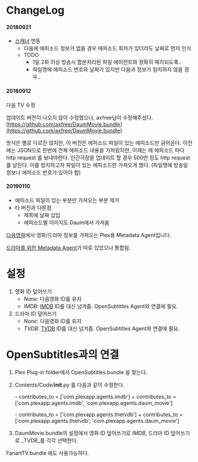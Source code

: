 ChangeLog
==============
#### 20180921
- [스캐너](https://github.com/soju6jan/Plex-Series-Scanner-For-Korea) 연동
  + 다음에 에피소드 정보가 없을 경우 에피소드 회차가 있더라도 날짜로 먼저 인식
  + TODO
    + 1일 2회 이상 방송시 합본처리된 파일 에이전트와 정확히 매치되도록..
    + 파일명에 에피소드 번호와 날짜가 있지만 다음과 정보가 일치하지 않을 경우..

#### 20180912
다음 TV 수정

업데이트 버전이 나오지 않아 수정했으나, axfree님이 수정해주셨다.
[https://github.com/axfree/DaumMovie.bundle](https://github.com/axfree/DaumMovie.bundle)

방식은 별로 다르진 않지만, 이 버전은 에피소드 파일이 있는 에피소드만 긁어온다.
이전에는 JSON으로 한번에 전체 에피소드 내용을 가져왔지만, 이제는 매 에피소드 마다 http request 를 보내야한다. 인간극장을 업데이트 할 경우 500번 정도 http request를 날린다.
이를 방지하고자 파일이 있는 에피소드만 가져오게 했다. (파일명에 방송일 정보나 에피소드 번호가 있어야 함)


#### 20190110
- 에피소드 파일이 있는 부분만 가져오는 부분 제거
- 타 버전과 다른점
  - 제목에 날짜 삽입
  - 에피소드별 이미지도 Daum에서 가져옴


[다음영화](http://movie.daum.net)에서 영화/드라마 정보를 가져오는 Plex용 Metadata Agent입니다.

[드라마를 위한 Metadata Agent](https://github.com/hojel/DaumMovieTv.bundle)가 따로 있었으나 통합됨.

설정
==============

1. 영화 ID 덮어쓰기
   - _None_: 다음영화 ID를 유지
   - _IMDB_: [IMDB](http://www.imdb.com) ID를 대신 넘겨줌. OpenSubtitles Agent와 연결에 필요.
2. 드라마 ID 덮어쓰기
   - _None_: 다음영화 ID를 유지
   - _TVDB_: [TVDB](http://www.thetvdb.com) ID를 대신 넘겨줌. OpenSubtitles Agent와 연결에 필요.

OpenSubtitles과의 연결
==============

1. Plex Plug-in folder에서 OpenSubtitles.bundle 을 찾는다.
2. Contents/Code/__init__.py 를 다음과 같이 수정한다.

    \- contributes_to = ['com.plexapp.agents.imdb']
    \+ contributes_to = ['com.plexapp.agents.imdb', 'com.plexapp.agents.daum_movie']

    \- contributes_to = ['com.plexapp.agents.thetvdb']
    \+ contributes_to = ['com.plexapp.agents.thetvdb', 'com.plexapp.agents.daum_movie']

3. DaumMovie.bundle의 설정에서 영화 ID 덮어쓰기로 _IMDB_, 드라마 ID 덮어쓰기로 _TVDB_를 각각 선택한다.

FanartTV.bundle 에도 사용가능하다.



